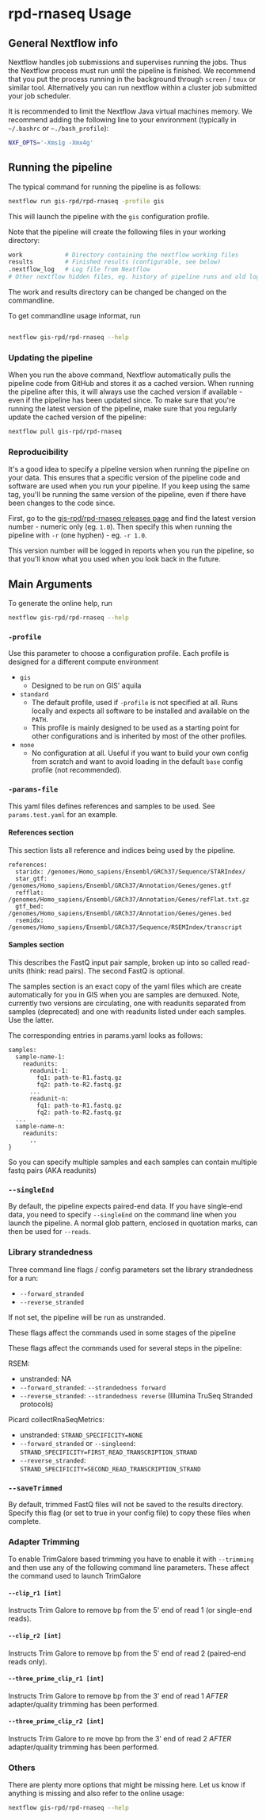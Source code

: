 # rpd-rnaseq Usage

## General Nextflow info
Nextflow handles job submissions and supervises running the jobs. Thus the Nextflow process must run until the pipeline is finished. We recommend that you put the process running in the background through `screen` / `tmux` or similar tool. Alternatively you can run nextflow within a cluster job submitted your job scheduler.

It is recommended to limit the Nextflow Java virtual machines memory. We recommend adding the following line to your environment (typically in `~/.bashrc` or `~./bash_profile`):

```bash
NXF_OPTS='-Xms1g -Xmx4g'
```

## Running the pipeline
The typical command for running the pipeline is as follows:
```bash
nextflow run gis-rpd/rpd-rnaseq -profile gis
```

This will launch the pipeline with the `gis` configuration profile.

Note that the pipeline will create the following files in your working directory:

```bash
work            # Directory containing the nextflow working files
results         # Finished results (configurable, see below)
.nextflow_log   # Log file from Nextflow
# Other nextflow hidden files, eg. history of pipeline runs and old logs.
```

The work and results directory can be changed be changed on the commandline.

To get commandline usage informat, run
```bash

nextflow gis-rpd/rpd-rnaseq --help
```


### Updating the pipeline
When you run the above command, Nextflow automatically pulls the pipeline code from GitHub and stores it as a cached version. When running the pipeline after this, it will always use the cached version if available - even if the pipeline has been updated since. To make sure that you're running the latest version of the pipeline, make sure that you regularly update the cached version of the pipeline:

```bash
nextflow pull gis-rpd/rpd-rnaseq
```

### Reproducibility
It's a good idea to specify a pipeline version when running the pipeline on your data. This ensures that a specific version of the pipeline code and software are used when you run your pipeline. If you keep using the same tag, you'll be running the same version of the pipeline, even if there have been changes to the code since.

First, go to the [gis-rpd/rpd-rnaseq releases page](https://github.com/gis-rpd/rpd-rnaseq/releases) and find the latest version number - numeric only (eg. `1.0`). Then specify this when running the pipeline with `-r` (one hyphen) - eg. `-r 1.0`.

This version number will be logged in reports when you run the pipeline, so that you'll know what you used when you look back in the future.


## Main Arguments

To generate the online help, run

```bash
nextflow gis-rpd/rpd-rnaseq --help
```

### `-profile`

Use this parameter to choose a configuration profile. Each profile is designed for a different compute environment

* `gis`
    * Designed to be run on GIS' aquila
* `standard`
    * The default profile, used if `-profile` is not specified at all. Runs locally and expects all software to be installed and available on the `PATH`.
    * This profile is mainly designed to be used as a starting point for other configurations and is inherited by most of the other profiles.
* `none`
    * No configuration at all. Useful if you want to build your own config from scratch and want to avoid loading in the default `base` config profile (not recommended).

### `-params-file`

This yaml files defines references and samples to be used.
See `params.test.yaml` for an example.

#### References section

This section lists all reference and indices being used by the pipeline.

```nextflow
references:
  staridx: /genomes/Homo_sapiens/Ensembl/GRCh37/Sequence/STARIndex/
  star_gtf: /genomes/Homo_sapiens/Ensembl/GRCh37/Annotation/Genes/genes.gtf
  refflat: /genomes/Homo_sapiens/Ensembl/GRCh37/Annotation/Genes/refFlat.txt.gz
  gtf_bed: /genomes/Homo_sapiens/Ensembl/GRCh37/Annotation/Genes/genes.bed
  rsemidx: /genomes/Homo_sapiens/Ensembl/GRCh37/Sequence/RSEMIndex/transcript
```

#### Samples section


This describes the FastQ input pair sample, broken up into so called read-units (think: read pairs). The second FastQ is optional.

The samples section is an exact copy of the yaml files which are create automatically for you in GIS when you are samples are demuxed. Note, currently two versions are circulating, one with readunits separated from samples (deprecated) and one with readunits listed under each samples. Use the latter.

The corresponding entries in params.yaml looks as follows:

```nextflow
samples:
  sample-name-1:
    readunits:
      readunit-1:
        fq1: path-to-R1.fastq.gz
        fq2: path-to-R2.fastq.gz
      ...
      readunit-n:
        fq1: path-to-R1.fastq.gz
        fq2: path-to-R2.fastq.gz
  ...
  sample-name-n:
    readunits:
      ..
}
```

So you can specify multiple samples and each samples can contain multiple fastq pairs (AKA readunits)

### `--singleEnd`
By default, the pipeline expects paired-end data. If you have single-end data, you need to specify `--singleEnd` on the command line when you launch the pipeline. A normal glob pattern, enclosed in quotation marks, can then be used for `--reads`.


### Library strandedness
Three command line flags / config parameters set the library strandedness for a run:

* `--forward_stranded`
* `--reverse_stranded`

If not set, the pipeline will be run as unstranded.

These flags affect the commands used in some stages of the pipeline

These flags affect the commands used for several steps in the pipeline:

RSEM:
- unstranded: NA
- `--forward_stranded`: `--strandedness forward`
- `--reverse_stranded`: `--strandedness reverse` (Illumina TruSeq Stranded protocols)

Picard collectRnaSeqMetrics:
- unstranded: `STRAND_SPECIFICITY=NONE`
- `--forward_stranded` or `--singleend`: `STRAND_SPECIFICITY=FIRST_READ_TRANSCRIPTION_STRAND`
- `--reverse_stranded`: `STRAND_SPECIFICITY=SECOND_READ_TRANSCRIPTION_STRAND`



### `--saveTrimmed`
By default, trimmed FastQ files will not be saved to the results directory. Specify this
flag (or set to true in your config file) to copy these files when complete.


### Adapter Trimming

To enable TrimGalore based trimming you have to enable it with `--trimming`
and then use any of the following command line parameters. These affect the command
used to launch TrimGalore

#### `--clip_r1 [int]`
Instructs Trim Galore to remove bp from the 5' end of read 1 (or single-end reads).

#### `--clip_r2 [int]`
Instructs Trim Galore to remove bp from the 5' end of read 2 (paired-end reads only).

#### `--three_prime_clip_r1 [int]`
Instructs Trim Galore to remove bp from the 3' end of read 1 _AFTER_ adapter/quality trimming has been performed.

#### `--three_prime_clip_r2 [int]`
Instructs Trim Galore to re move bp from the 3' end of read 2 _AFTER_ adapter/quality trimming has been performed.


### Others

There are plenty more options that might be missing here. Let us know if anything is missing and also refer to the online usage:
```bash
nextflow gis-rpd/rpd-rnaseq --help
```

